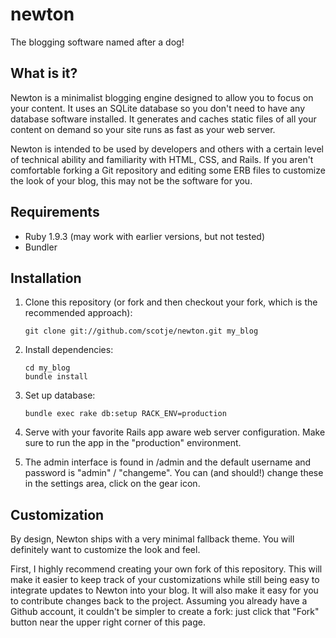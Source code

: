 # newton

The blogging software named after a dog!

## What is it?

Newton is a minimalist blogging engine designed to allow you to focus on your content. 
It uses an SQLite database so you don't need to have any database software installed.
It generates and caches static files of all your content on demand so your site runs
as fast as your web server.

Newton is intended to be used by developers and others with a certain level of technical
ability and familiarity with HTML, CSS, and Rails. If you aren't comfortable forking
a Git repository and editing some ERB files to customize the look of your blog, this 
may not be the software for you.

## Requirements

- Ruby 1.9.3 (may work with earlier versions, but not tested)
- Bundler

## Installation

1.  Clone this repository (or fork and then checkout your fork, which is the recommended approach):
        
		git clone git://github.com/scotje/newton.git my_blog

1.  Install dependencies:

		cd my_blog
		bundle install
		
1.  Set up database:

		bundle exec rake db:setup RACK_ENV=production
		
1.  Serve with your favorite Rails app aware web server configuration. Make sure to run the app in the "production" environment.

1.  The admin interface is found in /admin and the default username and password is "admin" / "changeme". You can (and should!) change these in the settings area, click on the gear icon.

## Customization

By design, Newton ships with a very minimal fallback theme. You will definitely want to customize the look and feel.

First, I highly recommend creating your own fork of this repository. This will make it easier to keep track of your customizations
while still being easy to integrate updates to Newton into your blog. It will also make it easy for you to contribute changes
back to the project. Assuming you already have a Github account, it couldn't be simpler to create a fork: just click that "Fork" button near
the upper right corner of this page.

